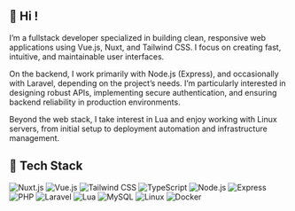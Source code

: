 ## 👋 Hi !

I’m a fullstack developer specialized in building clean, responsive web applications using Vue.js, Nuxt, and Tailwind CSS. I focus on creating fast, intuitive, and maintainable user interfaces.

On the backend, I work primarily with Node.js (Express), and occasionally with Laravel, depending on the project’s needs. I’m particularly interested in designing robust APIs, implementing secure authentication, and ensuring backend reliability in production environments.

Beyond the web stack, I take interest in Lua and enjoy working with Linux servers, from initial setup to deployment automation and infrastructure management.

## 🚀 Tech Stack

![Nuxt.js](https://img.shields.io/badge/Nuxt.js-42b883?style=for-the-badge&logo=nuxt&logoColor=white)
![Vue.js](https://img.shields.io/badge/Vue.js-42b883?style=for-the-badge&logo=vue.js&logoColor=white)
![Tailwind CSS](https://img.shields.io/badge/Tailwind_CSS-38B2AC?style=for-the-badge&logo=tailwind-css&logoColor=white)
![TypeScript](https://img.shields.io/badge/TypeScript-3178C6?style=for-the-badge&logo=typescript&logoColor=white)
![Node.js](https://img.shields.io/badge/Node.js-339933?style=for-the-badge&logo=node.js&logoColor=white)
![Express](https://img.shields.io/badge/Express-222222?style=for-the-badge&logo=express&logoColor=white)
![PHP](https://img.shields.io/badge/PHP-777BB4?style=for-the-badge&logo=php&logoColor=white)
![Laravel](https://img.shields.io/badge/Laravel-FF2D20?style=for-the-badge&logo=laravel&logoColor=white)
![Lua](https://img.shields.io/badge/Lua-000080?style=for-the-badge&logo=lua&logoColor=white)
![MySQL](https://img.shields.io/badge/MySQL-005E86?style=for-the-badge&logo=mysql&logoColor=white)
![Linux](https://img.shields.io/badge/Linux-FCC624?style=for-the-badge&logo=linux&logoColor=black)
![Docker](https://img.shields.io/badge/Docker-2496ED?style=for-the-badge&logo=docker&logoColor=white)
